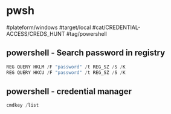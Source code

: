 # pwsh

#plateform/windows #target/local #cat/CREDENTIAL-ACCESS/CREDS_HUNT #tag/powershell 



## powershell - Search password in registry
```powershell
REG QUERY HKLM /F "password" /t REG_SZ /S /K
REG QUERY HKCU /F "password" /t REG_SZ /S /K
```

## powershell - credential manager
```powershell
cmdkey /list
```